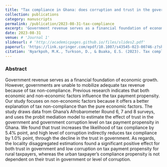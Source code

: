 ```yaml
---
title: "Tax compliance in Ghana: does corruption and trust in the government matter?"
collection: publications
category: manuscripts
permalink: /publication/2023-08-31-tax-compliance
excerpt: 'Government revenue serves as a financial foundation of economic growth. However, governments are unable to mobilize adequate tax revenue because of tax non-compliance. Previous research indicates that both economic and non-economic factors influence the tax payment propensity. Our study focuses on non-economic factors because it offers a better explanation of tax non-compliance than the pure economic factors.'
date: 2023-08-31
venue: # 'Journal 1'
slidesurl: # 'http://academicpages.github.io/files/slides2.pdf'
paperurl: 'https://link.springer.com/epdf/10.1007/s43545-023-00746-z?sharing_token=50XSqbImJ5ubErlpkXL0dve4RwlQNchNByi7wbcMAY7_UXhV_FgbwXBb9okOO9MIWtzmPEgy8orbRDQlZBlpEX_iJ-OmcLbo22MDcxhI62lpYRJjDanfFHt_uEKBSpsSypwxfGV5LTlmSYw3ukEal1liPn8CL8Ch35GRGoYjPgY%3D'
citation: 'Nyarkpoh, M.K., Turkson, D., & Buaka, E.S. (2023). Tax compliance in Ghana: does corruption and trust in the government matter?; <i>SN Social Sciences</i>, 3 (155): 1-18.'  # 'Your Name, You. (2010). &quot;Paper Title Number 2.&quot; <i>Journal 1</i>. 1(2).'
---
```


### Abstract
Government revenue serves as a financial foundation of economic growth. However, governments are unable to mobilize adequate tax revenue because of tax non-compliance. Previous research indicates that both economic and non-economic factors influence the tax payment propensity. Our study focuses on non-economic factors because it offers a better explanation of tax non-compliance than the pure economic factors. The study draws data from Ghana’s Afrobarometer Round 6, 7 and 8 surveys, and uses the probit mediation model to estimate the effect of trust in the government and government corruption level on tax payment propensity in Ghana. We found that trust increases the likelihood of tax compliance by 5.4% point, and high level of corruption indirectly reduces tax compliance by 1.0% point, through the decline in the trust in government. As regards, the locality disaggregated estimations found a significant positive effect for both trust in government and low corruption on tax payment propensity for rural taxpayers, whereas the urban taxpayer’s compliance propensity is not dependent on their trust in government or level of corruption.